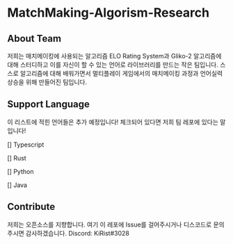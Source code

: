 # MatchMaking-Algorism-Research

## About Team

저희는 매치메이킹에 사용되는 알고리즘 ELO Rating System과 Gliko-2 알고리즘에 대해 스터디하고 이를 자신이 할 수 있는 언어로 라이브러리를 만드는 작은 팀입니다.
스스로 알고리즘에 대해 배워가면서 멀티플레이 게임에서의 매치메이킹 과정과 언어실력 상승을 위해 만들어진 팀입니다.

##  Support Language

이 리스트에 적힌 언어들은 추가 예정입니다! 체크되어 있다면 저희 팀 레포에 있다는 말입니다!

[] Typescript

[] Rust

[] Python

[] Java

## Contribute 

저희는 오픈소스를 지향합니다. 
여기 이 레포에 Issue를 걸어주시거나 디스코드로 문의주시면 감사하겠습니다.
Discord: KiRist#3028

